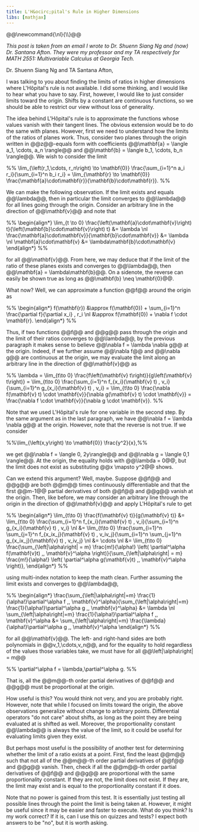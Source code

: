 ```yaml
---
title: L'H&ocirc;pital's Rule in Higher Dimensions
libs: [mathjax]
---
```


<div class="mathjaxDeclarations">
    @@\newcommand{\nl}{\\}@@
</div>

*This post is taken from an email I wrote to Dr. Shuenn Siang Ng and (now) Dr.
Santana Afton. They were my professor and my TA respectively for MATH 2551:
Multivariable Calculus at Georgia Tech.*

Dr. Shuenn Siang Ng and TA Santana Afton,

I was talking to you about finding the limits of ratios in higher dimensions
where L'H&ocirc;pital's rule is not available. I did some thinking, and I would
like to hear what you have to say. First, however, I would like to just consider
limits toward the origin. Shifts by a constant are continuous functions, so we
should be able to restrict our view without loss of generality.

The idea behind L'H&ocirc;pital's rule is to approximate the functions whose
values vanish with their tangent lines. The obvious extension would be to do the
same with planes. However, first we need to understand how the limits of the
ratios of planes work. Thus, consider two planes through the origin written in
@@z@@-equals form with coefficients @@\mathbf{a} = \langle a_1, \cdots, a_n
\rangle@@ and @@\mathbf{b} = \langle b_1, \cdots, b_n \rangle@@. We wish to
consider the limit

%% \lim_{\left(r_1,\cdots, r_n\right) \to \mathbf{0}} \frac{\sum_{i=1}^n a_i r_i}{\sum_{i=1}^n b_i r_i} = \lim_{\mathbf{r} \to \mathbf{0}} \frac{\mathbf{a}\cdot\mathbf{r}}{\mathbf{b}\cdot\mathbf{r}}. %%

We can make the following observation. If the limit exists and equals
@@\lambda@@, then in particular the limit converges to @@\lambda@@ for all lines
going through the origin. Consider an arbitrary line in the direction of
@@\mathbf{v}@@ and note that

%%
\begin{align\*}
    \lim_{t \to 0} \frac{\left(\mathbf{a}\cdot\mathbf{v}\right) t}{\left(\mathbf{b}\cdot\mathbf{v}\right) t} &= \lambda \nl
    \frac{\mathbf{a}\cdot\mathbf{v}}{\mathbf{b}\cdot\mathbf{v}} &= \lambda \nl
    \mathbf{a}\cdot\mathbf{v} &= \lambda\mathbf{b}\cdot\mathbf{v}
\end{align*}
%%

for all @@\mathbf{v}@@. From here, we may deduce that if the limit of the ratio
of these planes exists and converges to @@\lambda@@, then @@\mathbf{a} =
\lambda\mathbf{b}@@. On a sidenote, the reverse can easily be shown true as long
as @@\mathbf{b} \neq \mathbf{0}@@.

What now? Well, we can approximate a function @@f@@ around the origin as

%%
\begin{align\*}
    f(\mathbf{r}) &\approx f(\mathbf{0}) + \sum_{i=1}^n \frac{\partial f}{\partial x_i} \, r_i \nl
        &\approx f(\mathbf{0}) + \nabla f \cdot \mathbf{r}.
\end{align\*}
%%

Thus, if two functions @@f@@ and @@g@@ pass through the origin and the limit of
their ratios converges to @@\lambda@@, by the previous paragraph it makes sense
to believe @@\nabla f = \lambda \nabla g@@ at the origin. Indeed, if we further
assume @@\nabla f@@ and @@\nabla g@@ are continuous at the origin, we may
evaluate the limit along an arbitrary line in the direction of @@\mathbf{v}@@ as

%% \lambda = \lim_{t\to 0} \frac{f\left(\mathbf{v} t\right)}{g\left(\mathbf{v} t\right)} = \lim_{t\to 0} \frac{\sum_{i=1}^n f_{x_i}(\mathbf{v} t) \, v_i}{\sum_{i=1}^n g_{x_i}(\mathbf{v} t) \, v_i} = \lim_{t\to 0} \frac{\nabla f(\mathbf{v} t) \cdot \mathbf{v}}{\nabla g(\mathbf{v} t) \cdot \mathbf{v}} = \frac{\nabla f \cdot \mathbf{v}}{\nabla g \cdot \mathbf{v}}. %%

Note that we used L'H&ocirc;pital's rule for one variable in the second step. By
the same argument as in the last paragraph, we have @@\nabla f = \lambda \nabla
g@@ at the origin. However, note that the reverse is not true. If we consider

%%\lim_{\left(x,y\right) \to \mathbf{0}} \frac{y^2}{x},%%

we get @@\nabla f = \langle 0, 2y\rangle@@ and @@\nabla g = \langle 0,1
\rangle@@. At the origin, the equality holds with @@\lambda = 0@@, but the limit
does not exist as substituting @@x \mapsto y^2@@ shows.

Can we extend this argument? Well, maybe. Suppose @@f@@ and @@g@@ are both @@m@@
times continuously differentiable and that the first @@m-1@@ partial derivatives
of both @@f@@ and @@g@@ vanish at the origin. Then, like before, we may consider
an arbitrary line through the origin in the direction of @@\mathbf{v}@@ and
apply L'H&ocirc;pital's rule to get

%%
\begin{align\*}
    \lim_{t\to 0} \frac{f(\mathbf{v} t)}{g(\mathbf{v} t)} &= \lim_{t\to 0} \frac{\sum_{i=1}^n f_{x_i}(\mathbf{v} t) \, v_i}{\sum_{i=1}^n g_{x_i}(\mathbf{v} t) \, v_i} \nl
        &= \lim_{t\to 0} \frac{\sum_{i=1}^n \sum_{j=1}^n f_{x_ix_j}(\mathbf{v} t) \, v_iv_j}{\sum_{i=1}^n \sum_{j=1}^n g_{x_ix_j}(\mathbf{v} t) \, v_iv_j} \nl
        &= \cdots \nl
        &= \lim_{t\to 0} \frac{\sum_{\left|\alpha\right| = m} \frac{m!}{\alpha!} \left( \partial^\alpha f(\mathbf{v}t) \,\, \mathbf{v}^\alpha \right)}{\sum_{\left|\alpha\right| = m} \frac{m!}{\alpha!} \left( \partial^\alpha g(\mathbf{v}t) \,\, \mathbf{v}^\alpha \right)},
\end{align\*}
%%

using multi-index notation to keep the math clean. Further assuming the limit
exists and converges to @@\lambda@@,

%%
\begin{align\*}
    \frac{\sum_{\left|\alpha\right|=m} \frac{1}{\alpha!}\partial^\alpha f \,\, \mathbf{v}^\alpha}{\sum_{\left|\alpha\right|=m} \frac{1}{\alpha!}\partial^\alpha g \,\, \mathbf{v}^\alpha} &= \lambda \nl
    \sum_{\left|\alpha\right|=m} \frac{1}{\alpha!}\partial^\alpha f \,\, \mathbf{v}^\alpha &= \sum_{\left|\alpha\right|=m} \frac{\lambda}{\alpha!}\partial^\alpha g \,\, \mathbf{v}^\alpha
\end{align\*}
%%

for all @@\mathbf{v}@@. The left- and right-hand sides are both polynomials in
@@v_1,\cdots,v_n@@, and for the equality to hold regardless of the values those
variables take, we must have for all @@\left|\alpha\right| = m@@

%% \partial^\alpha f = \lambda\,\partial^\alpha g. %%

That is, all the @@m@@-th order partial derivatives of @@f@@ and @@g@@ must be
proportional at the origin.

How useful is this? You would think not very, and you are probably right.
However, note that while I focused on limits toward the origin, the above
observations generalize without change to arbitrary points. Differential
operators "do not care" about shifts, as long as the point they are being
evaluated at is shifted as well. Moreover, the proportionality constant
@@\lambda@@ is always the value of the limit, so it could be useful for
evaluating limits given they exist.

But perhaps most useful is the possibility of another test for determining
whether the limit of a ratio exists at a point. First, find the least @@m@@ such
that not all of the @@m@@-th order partial derivatives of @@f@@ and @@g@@
vanish. Then, check if all the @@m@@-th order partial derivatives of @@f@@ and
@@g@@ are proportional with the same proportionality constant. If they are not,
the limit does not exist. If they are, the limit may exist and is equal to the
proportionality constant if it does.

Note that no power is gained from this test. It is essentially just testing all
possible lines through the point the limit is being taken at. However, it might
be useful since it may be easier and faster to execute. What do you think? Is my
work correct? If it is, can I use this on quizzes and tests? I expect both
answers to be "no", but it is worth asking.
